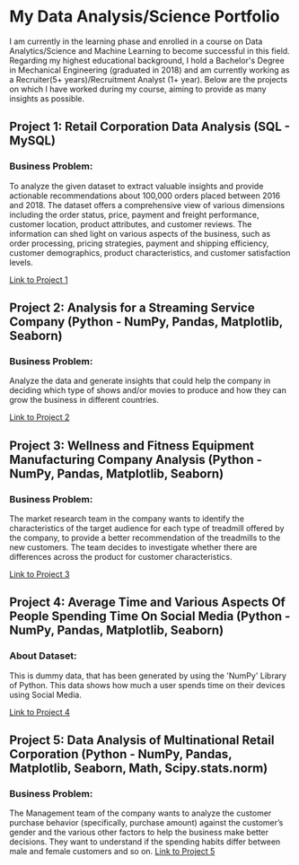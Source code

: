 # My Data Analysis/Science Portfolio
I am currently in the learning phase and enrolled in a course on Data Analytics/Science and Machine Learning to become successful in this field. Regarding my highest educational background, I hold a Bachelor's Degree in Mechanical Engineering (graduated in 2018) and am currently working as a Recruiter(5+ years)/Recruitment Analyst (1+ year). Below are the projects on which I have worked during my course, aiming to provide as many insights as possible.

## Project 1: Retail Corporation Data Analysis (SQL - MySQL)
### Business Problem:
To analyze the given dataset to extract valuable insights and provide actionable recommendations about 100,000 orders placed between 2016 and 2018. The dataset offers a comprehensive view of various dimensions including the order status, price, payment and freight performance, customer location, product attributes, and customer reviews. The information can shed light on various aspects of the business, such as order processing, pricing strategies, payment and shipping efficiency, customer demographics, product characteristics, and customer satisfaction levels.

[Link to Project 1](https://github.com/IshanSarkar/Portfolio/blob/ea2e2458bd03c413f4edb57c43cb62681538df4e/Project%201/Readme.md)

## Project 2: Analysis for a Streaming Service Company (Python - NumPy, Pandas, Matplotlib, Seaborn)
### Business Problem:
Analyze the data and generate insights that could help the company in deciding which type of shows and/or movies to produce and how they can grow the business in different countries.

[Link to Project 2](https://github.com/IshanSarkar/Portfolio/blob/d37d0d66d15136da7ea6cbc44a74292e7dbea802/Project%202/Readme.md)

## Project 3: Wellness and Fitness Equipment Manufacturing Company Analysis (Python - NumPy, Pandas, Matplotlib, Seaborn)
### Business Problem:
The market research team in the company wants to identify the characteristics of the target audience for each type of treadmill offered by the company, to provide a better recommendation of the treadmills to the new customers. The team decides to investigate whether there are differences across the product for customer characteristics.

[Link to Project 3](https://github.com/IshanSarkar/Portfolio/blob/ee9d08a4ead498109844ed742fa260cf5e0867df/Project%203/Readme.md)

## Project 4: Average Time and Various Aspects Of People Spending Time On Social Media (Python - NumPy, Pandas, Matplotlib, Seaborn)
### About Dataset:
This is dummy data, that has been generated by using the 'NumPy' Library of Python. This data shows how much a user spends time on their devices using Social Media.

[Link to Project 4](https://github.com/IshanSarkar/Portfolio/blob/1313f4daf5ae8d0dcfe1fbc9ea1c942790b465fb/Project%204/Readme.md)

## Project 5: Data Analysis of Multinational Retail Corporation (Python - NumPy, Pandas, Matplotlib, Seaborn, Math, Scipy.stats.norm)
### Business Problem:
The Management team of the company wants to analyze the customer purchase behavior (specifically, purchase amount) against the customer’s gender and the various other factors to help the business make better decisions. They want to understand if the spending habits differ between male and female customers and so on.
[Link to Project 5](https://github.com/IshanSarkar/Retail-Company-2)
